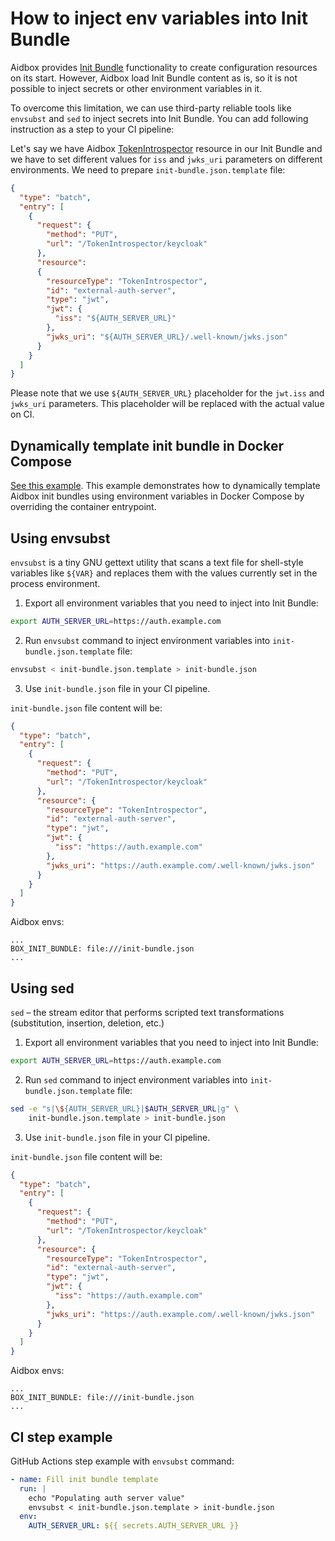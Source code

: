 # How to inject env variables into Init Bundle

Aidbox provides [Init Bundle](../../configuration/init-bundle.md) functionality to create configuration resources on its start. However, Aidbox load Init Bundle content as is, so it is not possible to inject secrets or other environment variables in it.

To overcome this limitation, we can use third-party reliable tools like `envsubst` and `sed` to inject secrets into Init Bundle. You can add following instruction as a step to your CI pipeline:

Let's say we have Aidbox [TokenIntrospector](../../tutorials/security-access-control-tutorials/set-up-token-introspection.md) resource in our Init Bundle and we have to set different values for `iss` and `jwks_uri` parameters on different environments. We need to prepare `init-bundle.json.template` file:

```json
{
  "type": "batch",
  "entry": [
    {
      "request": {
        "method": "PUT",
        "url": "/TokenIntrospector/keycloak"
      },
      "resource": 
      {
        "resourceType": "TokenIntrospector",
        "id": "external-auth-server",
        "type": "jwt",
        "jwt": {
          "iss": "${AUTH_SERVER_URL}"
        },
        "jwks_uri": "${AUTH_SERVER_URL}/.well-known/jwks.json"
      }
    }
  ]
}
```

Please note that we use `${AUTH_SERVER_URL}` placeholder for the `jwt.iss` and `jwks_uri` parameters. This placeholder will be replaced with the actual value on CI.

## Dynamically template init bundle in Docker Compose

[See this example](https://github.com/Aidbox/examples/tree/main/aidbox-features/init-bundle-env-template). This example demonstrates how to dynamically template Aidbox init bundles using environment variables in Docker Compose by overriding the container entrypoint.

## Using envsubst

`envsubst` is a tiny GNU gettext utility that scans a text file for shell-style variables like `${VAR}` and replaces them with the values currently set in the process environment.

1. Export all environment variables that you need to inject into Init Bundle:

```bash
export AUTH_SERVER_URL=https://auth.example.com
```

2. Run `envsubst` command to inject environment variables into `init-bundle.json.template` file:

```bash
envsubst < init-bundle.json.template > init-bundle.json
```

3. Use `init-bundle.json` file in your CI pipeline.

`init-bundle.json` file content will be:

```json
{
  "type": "batch",
  "entry": [
    {
      "request": {
        "method": "PUT",
        "url": "/TokenIntrospector/keycloak"
      },
      "resource": {
        "resourceType": "TokenIntrospector",
        "id": "external-auth-server",
        "type": "jwt",
        "jwt": {
          "iss": "https://auth.example.com"
        },
        "jwks_uri": "https://auth.example.com/.well-known/jwks.json"
      }
    }
  ]
}
```

Aidbox envs:

```
...
BOX_INIT_BUNDLE: file:///init-bundle.json
...
```

## Using sed

`sed` – the stream editor that performs scripted text transformations (substitution, insertion, deletion, etc.)

1. Export all environment variables that you need to inject into Init Bundle:

```bash
export AUTH_SERVER_URL=https://auth.example.com
```

2. Run `sed` command to inject environment variables into `init-bundle.json.template` file:

```bash
sed -e "s|\${AUTH_SERVER_URL}|$AUTH_SERVER_URL|g" \
    init-bundle.json.template > init-bundle.json
```

3. Use `init-bundle.json` file in your CI pipeline.

`init-bundle.json` file content will be:

```json
{
  "type": "batch",
  "entry": [
    {
      "request": {
        "method": "PUT",
        "url": "/TokenIntrospector/keycloak"
      },
      "resource": {
        "resourceType": "TokenIntrospector",
        "id": "external-auth-server",
        "type": "jwt",
        "jwt": {
          "iss": "https://auth.example.com"
        },
        "jwks_uri": "https://auth.example.com/.well-known/jwks.json"
      }
    }
  ]
}
```

Aidbox envs:

```
...
BOX_INIT_BUNDLE: file:///init-bundle.json
...
```

## CI step example

GitHub Actions step example with `envsubst` command:

```yaml
- name: Fill init bundle template
  run: |
    echo "Populating auth server value"
    envsubst < init-bundle.json.template > init-bundle.json
  env:
    AUTH_SERVER_URL: ${{ secrets.AUTH_SERVER_URL }}
```
